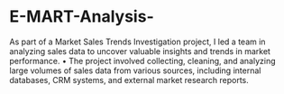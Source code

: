 # E-MART-Analysis-
As part of a Market Sales Trends Investigation project, I led a team in analyzing sales data to uncover
valuable insights and trends in market performance.
• The project involved collecting, cleaning, and analyzing large volumes of sales data from various sources,
including internal databases, CRM systems, and external market research reports.
